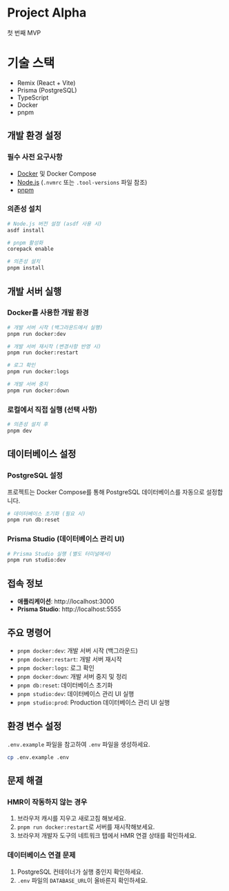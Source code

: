 # Project Alpha

첫 번째 MVP

# 기술 스택

- Remix (React + Vite)
- Prisma (PostgreSQL)
- TypeScript
- Docker
- pnpm

## 개발 환경 설정

### 필수 사전 요구사항

- [Docker](https://www.docker.com/) 및 Docker Compose
- [Node.js](https://nodejs.org/) (`.nvmrc` 또는 `.tool-versions` 파일 참조)
- [pnpm](https://pnpm.io/)

### 의존성 설치

```bash
# Node.js 버전 설정 (asdf 사용 시)
asdf install

# pnpm 활성화
corepack enable

# 의존성 설치
pnpm install
```

## 개발 서버 실행

### Docker를 사용한 개발 환경

```bash
# 개발 서버 시작 (백그라운드에서 실행)
pnpm run docker:dev

# 개발 서버 재시작 (변경사항 반영 시)
pnpm run docker:restart

# 로그 확인
pnpm run docker:logs

# 개발 서버 중지
pnpm run docker:down
```

### 로컬에서 직접 실행 (선택 사항)

```bash
# 의존성 설치 후
pnpm dev
```

## 데이터베이스 설정

### PostgreSQL 설정

프로젝트는 Docker Compose를 통해 PostgreSQL 데이터베이스를 자동으로 설정합니다.

```bash
# 데이터베이스 초기화 (필요 시)
pnpm run db:reset
```

### Prisma Studio (데이터베이스 관리 UI)

```bash
# Prisma Studio 실행 (별도 터미널에서)
pnpm run studio:dev
```

## 접속 정보

- **애플리케이션**: http://localhost:3000
- **Prisma Studio**: http://localhost:5555

## 주요 명령어

- `pnpm docker:dev`: 개발 서버 시작 (백그라운드)
- `pnpm docker:restart`: 개발 서버 재시작
- `pnpm docker:logs`: 로그 확인
- `pnpm docker:down`: 개발 서버 중지 및 정리
- `pnpm db:reset`: 데이터베이스 초기화
- `pnpm studio:dev`: 데이터베이스 관리 UI 실행
- `pnpm studio:prod`: Production 데이터베이스 관리 UI 실행
## 환경 변수 설정

`.env.example` 파일을 참고하여 `.env` 파일을 생성하세요.

```bash
cp .env.example .env
```

## 문제 해결

### HMR이 작동하지 않는 경우

1. 브라우저 캐시를 지우고 새로고침 해보세요.
2. `pnpm run docker:restart`로 서버를 재시작해보세요.
3. 브라우저 개발자 도구의 네트워크 탭에서 HMR 연결 상태를 확인하세요.

### 데이터베이스 연결 문제

1. PostgreSQL 컨테이너가 실행 중인지 확인하세요.
2. `.env` 파일의 `DATABASE_URL`이 올바른지 확인하세요.
